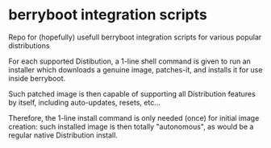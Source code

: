 # berryboot integration scripts
Repo for (hopefully) usefull berryboot integration scripts for various popular distributions

For each supported Distibution, a 1-line shell command is given to run an installer which downloads a genuine image, patches-it, and installs it for use inside berryboot.

Such patched image is then capable of supporting all Distribution features by itself, including auto-updates, resets, etc...

Therefore, the 1-line install command is only needed (once) for initial image creation: such installed image is then totally "autonomous", as would be a regular native Distribution install.
